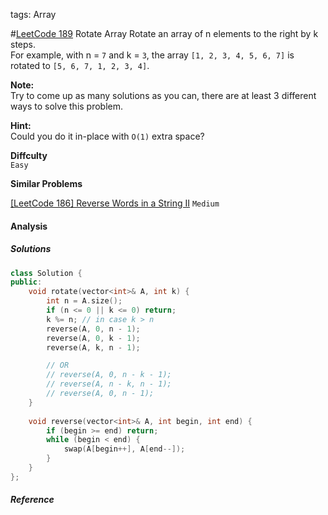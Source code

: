 tags: Array

#[LeetCode 189] Rotate Array
Rotate an array of n elements to the right by k steps.  
For example, with n = `7` and k = `3`, the array `[1, 2, 3, 4, 5, 6, 7]` is rotated to `[5, 6, 7, 1, 2, 3, 4]`.

**Note:**  
Try to come up as many solutions as you can, there are at least 3 different ways to solve this problem.

**Hint:**  
Could you do it in-place with `O(1)` extra space?


**Diffculty**  
`Easy`

**Similar Problems**  
 
[[LeetCode 186] Reverse Words in a String II](https://leetcode.com/problems/reverse-words-in-a-string-ii) `Medium`


#### Analysis


##### Solutions

```cpp
class Solution {
public:
    void rotate(vector<int>& A, int k) {
        int n = A.size();
        if (n <= 0 || k <= 0) return;
        k %= n; // in case k > n
        reverse(A, 0, n - 1);
        reverse(A, 0, k - 1);
        reverse(A, k, n - 1);

        // OR
		// reverse(A, 0, n - k - 1);
		// reverse(A, n - k, n - 1);
		// reverse(A, 0, n - 1);
    }
    
    void reverse(vector<int>& A, int begin, int end) {
        if (begin >= end) return;
        while (begin < end) {
            swap(A[begin++], A[end--]);
        }
    }
};
```

##### Reference

[LeetCode 189]:https://leetcode.com/problems/rotate-array
